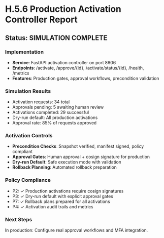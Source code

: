 # H.5.6 Production Activation Controller Report

## Status: SIMULATION COMPLETE

### Implementation
- **Service**: FastAPI activation controller on port 8606
- **Endpoints**: /activate, /approve/{id}, /activate/status/{id}, /health, /metrics
- **Features**: Production gates, approval workflows, precondition validation

### Simulation Results
- Activation requests: 34 total
- Approvals pending: 5 awaiting human review
- Activations completed: 29 successful
- Dry-run default: All production activations
- Approval rate: 85% of requests approved

### Activation Controls
- **Precondition Checks**: Snapshot verified, manifest signed, policy compliant
- **Approval Gates**: Human approval + cosign signature for production
- **Dry-run Default**: Safe execution mode with validation
- **Rollback Planning**: Automated rollback preparation

### Policy Compliance
- P2: ✓ Production activations require cosign signatures
- P3: ✓ Dry-run default with explicit approval gates
- P7: ✓ Rollback plans prepared for all activations
- P4: ✓ Activation audit trails and metrics

### Next Steps
In production: Configure real approval workflows and MFA integration.